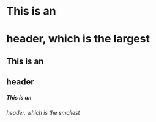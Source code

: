 # This is an <h1> header, which is the largest 
## This is an <h2> header
##### This is an <h6> header, which is the smallest 
